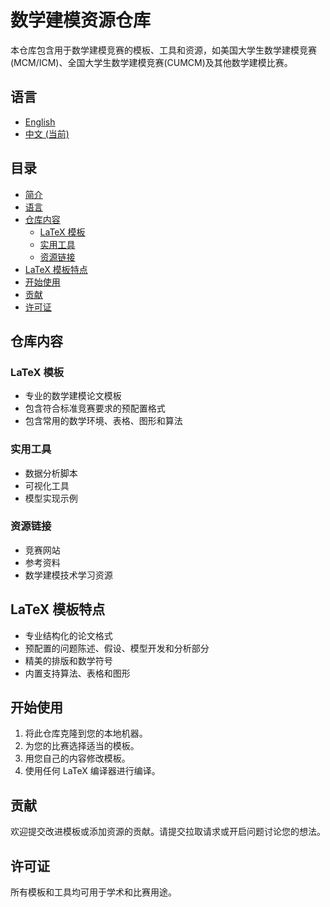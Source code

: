 # 数学建模资源仓库

本仓库包含用于数学建模竞赛的模板、工具和资源，如美国大学生数学建模竞赛(MCM/ICM)、全国大学生数学建模竞赛(CUMCM)及其他数学建模比赛。

## 语言
- [English](./README.md)
- [中文 (当前)](./README_CN.md)

## 目录
- [简介](#数学建模资源仓库)
- [语言](#语言)
- [仓库内容](#仓库内容)
  - [LaTeX 模板](#latex-模板)
  - [实用工具](#实用工具)
  - [资源链接](#资源链接)
- [LaTeX 模板特点](#latex-模板特点)
- [开始使用](#开始使用)
- [贡献](#贡献)
- [许可证](#许可证)

## 仓库内容

### LaTeX 模板
- 专业的数学建模论文模板
- 包含符合标准竞赛要求的预配置格式
- 包含常用的数学环境、表格、图形和算法

### 实用工具
- 数据分析脚本
- 可视化工具
- 模型实现示例

### 资源链接
- 竞赛网站
- 参考资料
- 数学建模技术学习资源

## LaTeX 模板特点
- 专业结构化的论文格式
- 预配置的问题陈述、假设、模型开发和分析部分
- 精美的排版和数学符号
- 内置支持算法、表格和图形

## 开始使用
1. 将此仓库克隆到您的本地机器。
2. 为您的比赛选择适当的模板。
3. 用您自己的内容修改模板。
4. 使用任何 LaTeX 编译器进行编译。

## 贡献
欢迎提交改进模板或添加资源的贡献。请提交拉取请求或开启问题讨论您的想法。

## 许可证
所有模板和工具均可用于学术和比赛用途。
